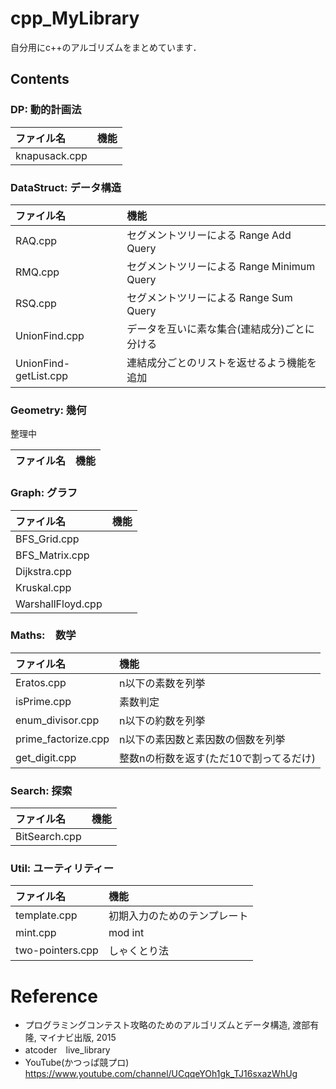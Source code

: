 # cpp_MyLibrary
自分用にc++のアルゴリズムをまとめています．

## Contents
 
### DP: 動的計画法

|ファイル名     |機能     |
|:------------|:-------|
|knapusack.cpp||

### DataStruct: データ構造

|ファイル名|機能|
|:-------|:-------|
|RAQ.cpp |セグメントツリーによる Range Add Query|
|RMQ.cpp |セグメントツリーによる Range Minimum Query|
|RSQ.cpp |セグメントツリーによる Range Sum Query|
|UnionFind.cpp|データを互いに素な集合(連結成分)ごとに分ける|
|UnionFind-getList.cpp|連結成分ごとのリストを返せるよう機能を追加|

### Geometry: 幾何
整理中

|ファイル名|機能|
|:-------|:-------|


### Graph: グラフ
|ファイル名|機能|
|:----------------|:-------|
|BFS_Grid.cpp     |        |
|BFS_Matrix.cpp   |        |
|Dijkstra.cpp     |        |
|Kruskal.cpp      |        |
|WarshallFloyd.cpp|        |

### Maths:　数学
|ファイル名|機能|
|:------------|:-------|
|Eratos.cpp   |n以下の素数を列挙|
|isPrime.cpp  |素数判定|
|enum_divisor.cpp|n以下の約数を列挙|
|prime_factorize.cpp|n以下の素因数と素因数の個数を列挙|
|get_digit.cpp|整数nの桁数を返す(ただ10で割ってるだけ)|

### Search: 探索
|ファイル名|機能|
|:------------|:-------|
|BitSearch.cpp||

### Util: ユーティリティー
|ファイル名|機能|
|:------------|:-------|
|template.cpp |初期入力のためのテンプレート|
|mint.cpp|mod int|
|two-pointers.cpp|しゃくとり法|

# Reference
- プログラミングコンテスト攻略のためのアルゴリズムとデータ構造, 渡部有隆, マイナビ出版, 2015
- atcoder　live_library
- YouTube(かつっぱ競プロ) https://www.youtube.com/channel/UCqqeYOh1gk_TJ16sxazWhUg
